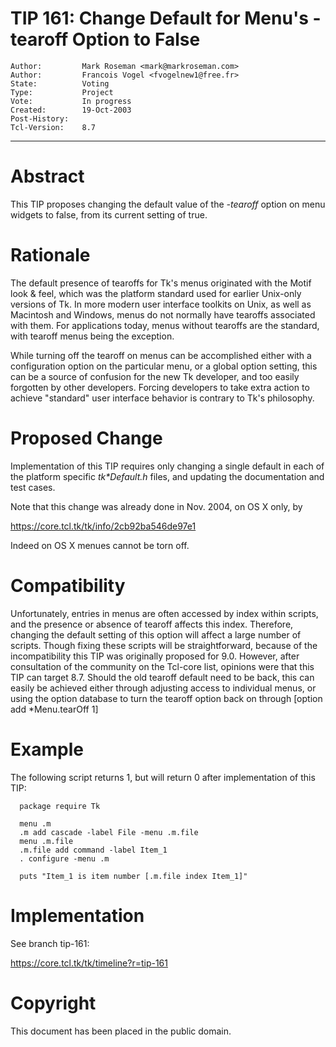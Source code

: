 # TIP 161: Change Default for Menu's -tearoff Option to False
	Author:         Mark Roseman <mark@markroseman.com>
	Author:         Francois Vogel <fvogelnew1@free.fr>
	State:          Voting
	Type:           Project
	Vote:           In progress
	Created:        19-Oct-2003
	Post-History:   
	Tcl-Version:    8.7
-----

# Abstract

This TIP proposes changing the default value of the _-tearoff_
option on menu widgets to false, from its current setting of true.

# Rationale

The default presence of tearoffs for Tk's menus originated with the
Motif look & feel, which was the platform standard used for earlier
Unix-only versions of Tk.  In more modern user interface toolkits on
Unix, as well as Macintosh and Windows, menus do not normally have
tearoffs associated with them.  For applications today, menus without
tearoffs are the standard, with tearoff menus being the exception.

While turning off the tearoff on menus can be accomplished either with
a configuration option on the particular menu, or a global option
setting, this can be a source of confusion for the new Tk developer,
and too easily forgotten by other developers.  Forcing developers to
take extra action to achieve "standard" user interface behavior is
contrary to Tk's philosophy.

# Proposed Change

Implementation of this TIP requires only changing a single default in
each of the platform specific _tk\*Default.h_ files, and updating the
documentation and test cases.

Note that this change was already done in Nov. 2004, on OS X only, by

<https://core.tcl.tk/tk/info/2cb92ba546de97e1>

Indeed on OS X menues cannot be torn off.

# Compatibility

Unfortunately, entries in menus are often accessed by index within
scripts, and the presence or absence of tearoff affects this index.
Therefore, changing the default setting of this option will affect a
large number of scripts.  Though fixing these scripts will be
straightforward, because of the incompatibility this TIP was
originally proposed for 9.0. However, after consultation of the
community on the Tcl-core list, opinions were that this TIP can target
8.7.
Should the old tearoff default need to be back, this can easily be
achieved either through adjusting access to individual menus, or using
the option database to turn the tearoff option back on through [option
add *Menu.tearOff 1]

# Example

The following script returns 1, but will return 0 after implementation
of this TIP:

	  package require Tk
	  
	  menu .m
	  .m add cascade -label File -menu .m.file
	  menu .m.file
	  .m.file add command -label Item_1
	  . configure -menu .m
	  
	  puts "Item_1 is item number [.m.file index Item_1]"


# Implementation

See branch tip-161:

<https://core.tcl.tk/tk/timeline?r=tip-161>

# Copyright

This document has been placed in the public domain.

